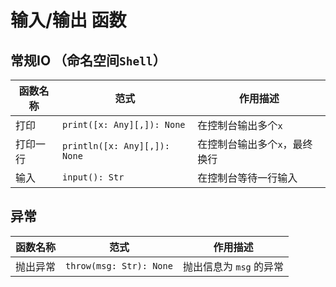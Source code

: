 # 输入/输出 函数

## 常规IO （命名空间`Shell`）

| 函数名称 | 范式                         | 作用描述                      |
| -------- | ---------------------------- | ----------------------------- |
| 打印     | `print([x: Any][,]): None`   | 在控制台输出多个`x`           |
| 打印一行 | `println([x: Any][,]): None` | 在控制台输出多个`x`，最终换行 |
| 输入     | `input(): Str`               | 在控制台等待一行输入          |

## 异常 
| 函数名称 | 范式                    | 作用描述                |
| -------- | ----------------------- | ----------------------- |
| 抛出异常 | `throw(msg: Str): None` | 抛出信息为 `msg` 的异常 |